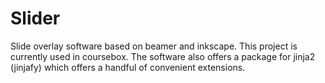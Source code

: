 # Slider

Slide overlay software based on beamer and inkscape. This project is currently used in coursebox. 
The software also offers a package for jinja2 (jinjafy) which offers a handful of convenient extensions.